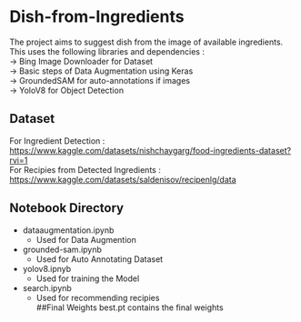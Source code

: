 # Dish-from-Ingredients
The project aims to suggest dish from the image of available ingredients.<br />
This uses the following libraries and dependencies :<br />
-> Bing Image Downloader for Dataset<br />
-> Basic steps of Data Augmentation using Keras<br />
-> GroundedSAM for auto-annotations if images<br />
-> YoloV8 for Object Detection<br />
## Dataset
For Ingredient Detection : <br />
https://www.kaggle.com/datasets/nishchaygarg/food-ingredients-dataset?rvi=1 <br />
For Recipies from Detected Ingredients : <br /> 
https://www.kaggle.com/datasets/saldenisov/recipenlg/data
## Notebook Directory
- dataaugmentation.ipynb<br />
  - Used for Data Augmention<br />
- grounded-sam.ipynb<br />
  - Used for Auto Annotating Dataset<br />
- yolov8.ipnyb<br />
  - Used for training the Model<br />
- search.ipynb<br />
  - Used for recommending recipies<br />
##Final Weights
best.pt contains the final weights <br />

